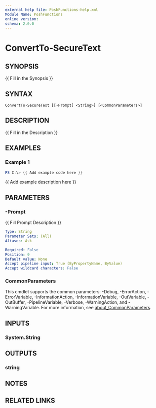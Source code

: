 ```yaml
---
external help file: PoshFunctions-help.xml
Module Name: PoshFunctions
online version:
schema: 2.0.0
---
```


# ConvertTo-SecureText

## SYNOPSIS
{{ Fill in the Synopsis }}

## SYNTAX

```
ConvertTo-SecureText [[-Prompt] <String>] [<CommonParameters>]
```

## DESCRIPTION
{{ Fill in the Description }}

## EXAMPLES

### Example 1
```powershell
PS C:\> {{ Add example code here }}
```

{{ Add example description here }}

## PARAMETERS

### -Prompt
{{ Fill Prompt Description }}

```yaml
Type: String
Parameter Sets: (All)
Aliases: Ask

Required: False
Position: 0
Default value: None
Accept pipeline input: True (ByPropertyName, ByValue)
Accept wildcard characters: False
```

### CommonParameters
This cmdlet supports the common parameters: -Debug, -ErrorAction, -ErrorVariable, -InformationAction, -InformationVariable, -OutVariable, -OutBuffer, -PipelineVariable, -Verbose, -WarningAction, and -WarningVariable. For more information, see [about_CommonParameters](http://go.microsoft.com/fwlink/?LinkID=113216).

## INPUTS

### System.String

## OUTPUTS

### string

## NOTES

## RELATED LINKS
